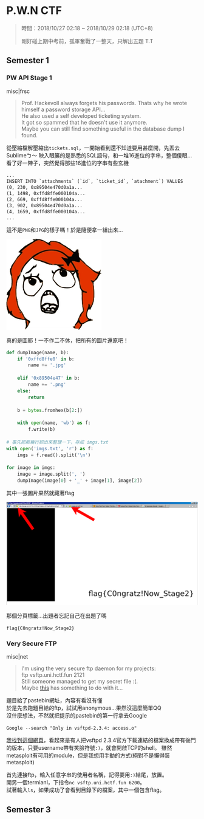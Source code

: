 # P.W.N CTF
> 時間：2018/10/27 02:18 ~ 2018/10/29 02:18 (UTC+8)
>
> 剛好碰上期中考前，孤軍奮戰了一整天，只解出五題 T.T

## Semester 1
### PW API Stage 1
misc|frsc
> Prof. Hackevoll always forgets his passwords. Thats why he wrote himself a password storage API...  
> He also used a self developed ticketing system.  
> It got so spammed that he doesn't use it anymore.  
> Maybe you can still find something useful in the database dump I found.

從壓縮檔解壓縮出`tickets.sql`，一開始看到還不知道要用甚麼開，先丟去Sublimeㄅ～
映入眼簾的是熟悉的SQL語句，和一堆16進位的字串，整個傻眼...
看了好一陣子，突然覺得那些16進位的字串有些玄機
```
...
INSERT INTO `attachments` (`id`, `ticket_id`, `atachment`) VALUES
(0, 230, 0x89504e470d0a1a...
(1, 1498, 0xffd8ffe000104a...
(2, 669, 0xffd8ffe000104a...
(3, 902, 0x89504e470d0a1a...
(4, 1659, 0xffd8ffe000104a...
...
```

這不是`PNG`和`JPG`的樣子嗎！於是隨便拿一組出來...

![test](PW%20API%20Stage%201/test.jpg)

真的是圖耶！一不作二不休，把所有的圖片還原吧！
```python
def dumpImage(name, b):
    if '0xffd8ffe0' in b:
        name += '.jpg'

    elif '0x89504e47' in b:
        name += '.png'
    else:
        return

    b = bytes.fromhex(b[2:])

    with open(name, 'wb') as f:
        f.write(b)

# 事先把那幾行抓出來整理一下，存成 imgs.txt
with open('imgs.txt', 'r') as f:
    imgs = f.read().split('\n')

for image in imgs:
    image = image.split(', ')
    dumpImage(image[0] + '_' + image[1], image[2])

```

其中一張圖片果然就藏著flag

![flag](PW%20API%20Stage%201/30_1095.png)

那個分頁標籤...出題者忘記自己在出題了嗎

`flag{C0ngratz!Now_Stage2}`

### Very Secure FTP
misc|net
> I'm using the very secure ftp daemon for my projects:  
> ftp vsftp.uni.hctf.fun 2121  
> Still someone managed to get my secret file :(.  
> Maybe [this](https://pastebin.com/AetT9sS5) has something to do with it...

題目給了pastebin網址，內容有看沒有懂  
於是先去跑題目給的ftp，試試用anonymous...果然沒這麼簡單QQ  
沒什麼想法，不然就把提示的pastebin的第一行拿去Google  

`Google --search "Only in vsftpd-2.3.4: access.o"`

[我找到這個網頁](https://scarybeastsecurity.blogspot.com/2011/07/alert-vsftpd-download-backdoored.html)，看起來是有人把vsftpd 2.3.4官方下載連結的檔案換成帶有後門的版本，只要username帶有笑臉符號`:)`，就會開啟TCP的shell。
雖然metasploit有可用的module，但是我想用手動的方式(絕對不是懶得裝metasploit)

首先連接ftp，輸入任意字串的使用者名稱，記得要用`:)`結尾，放置。  
開另一個termianl，下指令`nc vsftp.uni.hctf.fun 6200`。  
試著輸入`ls`，如果成功了會看到目錄下的檔案，其中一個包含flag。  

## Semester 3
